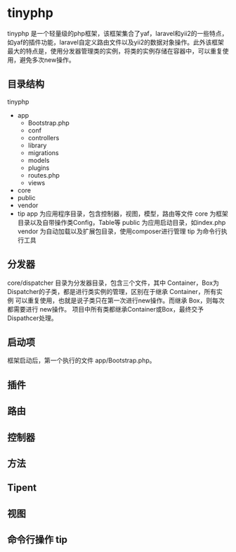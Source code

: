 # tinyphp
tinyphp 是一个轻量级的php框架，该框架集合了yaf，laravel和yii2的一些特点，如yaf的插件功能，laravel自定义路由文件以及yii2的数据对象操作。此外该框架最大的特点是，使用分发器管理类的实例，将类的实例存储在容器中，可以重复使用，避免多次new操作。

## 目录结构
tinyphp
  - app
    - Bootstrap.php
    - conf
    - controllers
    - library
    - migrations
    - models
    - plugins
    - routes.php
    - views
  - core
  - public
  - vendor
  - tip
app 为应用程序目录，包含控制器，视图，模型，路由等文件
core 为框架目录以及自带操作类Config，Table等
public 为应用启动目录，如index.php
vendor 为自动加载以及扩展包目录，使用composer进行管理
tip 为命令行执行工具
## 分发器
core/dispatcher 目录为分发器目录，包含三个文件，其中 Container，Box为
Dispatcher的子类，都是进行类实例的管理，区别在于继承 Container，所有实例
可以重复使用，也就是说子类只在第一次进行new操作。而继承 Box，则每次都需要进行
new操作。
项目中所有类都继承Container或Box，最终交予Dispathcer处理。

## 启动项
框架启动后，第一个执行的文件 app/Bootstrap.php。
## 插件

## 路由

## 控制器

## 方法

## Tipent

## 视图
## 命令行操作 tip
